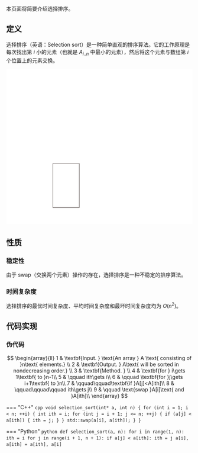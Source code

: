 本页面将简要介绍选择排序。

## 定义

选择排序（英语：Selection sort）是一种简单直观的排序算法。它的工作原理是每次找出第 $i$ 小的元素（也就是 $A_{i..n}$ 中最小的元素），然后将这个元素与数组第 $i$ 个位置上的元素交换。

![selection sort animate example](images/selection-sort-animate.svg)

## 性质

### 稳定性

由于 swap（交换两个元素）操作的存在，选择排序是一种不稳定的排序算法。

### 时间复杂度

选择排序的最优时间复杂度、平均时间复杂度和最坏时间复杂度均为 $O(n^2)$。

## 代码实现

### 伪代码

$$
\begin{array}{ll}
1 & \textbf{Input. } \text{An array } A \text{ consisting of }n\text{ elements.} \\
2 & \textbf{Output. } A\text{ will be sorted in nondecreasing order.} \\
3 & \textbf{Method. }  \\
4 & \textbf{for } i\gets 1\textbf{ to }n-1\\
5 & \qquad ith\gets i\\
6 & \qquad \textbf{for }j\gets i+1\textbf{ to }n\\
7 & \qquad\qquad\textbf{if }A[j]<A[ith]\\
8 & \qquad\qquad\qquad ith\gets j\\
9 & \qquad \text{swap }A[i]\text{ and }A[ith]\\
\end{array}
$$

=== "C++"
    ```cpp
    void selection_sort(int* a, int n) {
      for (int i = 1; i < n; ++i) {
        int ith = i;
        for (int j = i + 1; j <= n; ++j) {
          if (a[j] < a[ith]) {
            ith = j;
          }
        }
        std::swap(a[i], a[ith]);
      }
    }
    ```

=== "Python"
    ```python
    def selection_sort(a, n):
        for i in range(1, n):
            ith = i
            for j in range(i + 1, n + 1):
                if a[j] < a[ith]:
                    ith = j
            a[i], a[ith] = a[ith], a[i]
    ```
